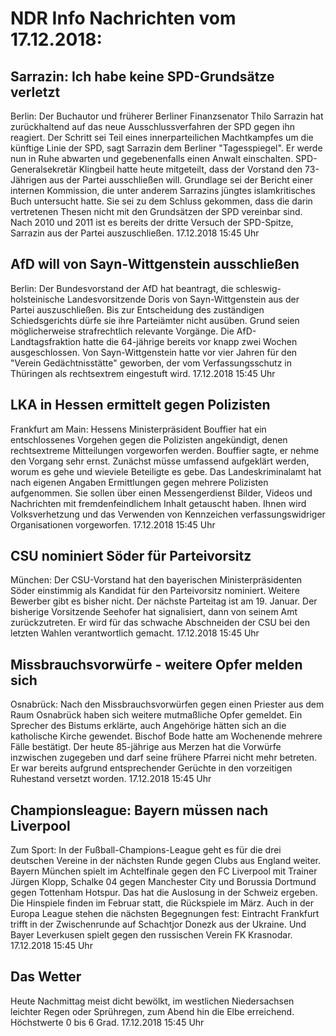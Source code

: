 # NDR Info Nachrichten vom 17.12.2018:


## Sarrazin: Ich habe keine SPD-Grundsätze verletzt
Berlin: Der Buchautor und früherer Berliner Finanzsenator Thilo Sarrazin hat zurückhaltend auf das neue Ausschlussverfahren der SPD gegen ihn reagiert. Der Schritt sei Teil eines innerparteilichen Machtkampfes um die künftige Linie der SPD, sagt Sarrazin dem Berliner "Tagesspiegel". Er werde nun in Ruhe abwarten und gegebenenfalls einen Anwalt einschalten. SPD-Generalsekretär Klingbeil hatte heute mitgeteilt, dass der Vorstand den 73-Jährigen aus der Partei ausschließen will. Grundlage sei der Bericht einer internen Kommission, die unter anderem Sarrazins jüngtes islamkritisches Buch untersucht hatte. Sie sei zu dem Schluss gekommen, dass die darin vertretenen Thesen nicht mit den Grundsätzen der SPD vereinbar sind. Nach 2010 und 2011 ist es bereits der dritte Versuch der SPD-Spitze, Sarrazin aus der Partei auszuschließen. 17.12.2018 15:45 Uhr 

## AfD will von Sayn-Wittgenstein ausschließen
Berlin: Der Bundesvorstand der AfD hat beantragt, die schleswig-holsteinische Landesvorsitzende  Doris von Sayn-Wittgenstein aus der Partei auszuschließen. Bis zur Entscheidung des zuständigen Schiedsgerichts dürfe sie ihre Parteiämter nicht ausüben. Grund seien möglicherweise strafrechtlich relevante Vorgänge. Die AfD-Landtagsfraktion hatte die 64-jährige bereits vor knapp zwei Wochen ausgeschlossen. Von Sayn-Wittgenstein hatte vor vier Jahren für den "Verein Gedächtnisstätte" geworben, der vom Verfassungsschutz in Thüringen als rechtsextrem eingestuft wird. 17.12.2018 15:45 Uhr 

## LKA in Hessen ermittelt gegen Polizisten
Frankfurt am Main: Hessens Ministerpräsident Bouffier hat ein entschlossenes Vorgehen gegen die Polizisten angekündigt, denen rechtsextreme Mitteilungen vorgeworfen werden. Bouffier sagte, er nehme den Vorgang sehr ernst. Zunächst müsse umfassend aufgeklärt werden, worum es gehe und wieviele Beteiligte es gebe. Das Landeskriminalamt hat nach eigenen Angaben Ermittlungen gegen mehrere Polizisten aufgenommen. Sie sollen über einen Messengerdienst Bilder, Videos und Nachrichten mit fremdenfeindlichem Inhalt getauscht haben. Ihnen wird Volksverhetzung und das Verwenden von Kennzeichen verfassungswidriger Organisationen vorgeworfen. 17.12.2018 15:45 Uhr 

## CSU nominiert Söder für Parteivorsitz
München: Der CSU-Vorstand hat den bayerischen Ministerpräsidenten Söder einstimmig als Kandidat für den Parteivorsitz nominiert. Weitere Bewerber gibt es bisher nicht. Der nächste Parteitag ist am 19. Januar. Der bisherige Vorsitzende Seehofer hat signalisiert, dann von seinem Amt zurückzutreten. Er wird für das schwache Abschneiden der CSU bei den letzten Wahlen verantwortlich gemacht. 17.12.2018 15:45 Uhr 

## Missbrauchsvorwürfe - weitere Opfer melden sich
Osnabrück:	Nach den Missbrauchsvorwürfen gegen einen Priester aus dem Raum  Osnabrück haben  sich weitere mutmaßliche Opfer gemeldet. Ein Sprecher des Bistums erklärte, auch Angehörige hätten sich an die katholische Kirche gewendet. Bischof Bode hatte am Wochenende mehrere Fälle bestätigt. Der heute 85-jährige aus Merzen hat die Vorwürfe inzwischen zugegeben und darf seine frühere Pfarrei nicht mehr betreten. Er war bereits aufgrund entsprechender Gerüchte in den vorzeitigen Ruhestand versetzt worden. 17.12.2018 15:45 Uhr 

## Championsleague: Bayern müssen nach Liverpool
Zum Sport: In der Fußball-Champions-League geht es für die drei deutschen Vereine in der nächsten Runde gegen Clubs aus England weiter. Bayern München spielt im Achtelfinale gegen den FC Liverpool mit Trainer Jürgen Klopp, Schalke 04 gegen Manchester City und Borussia Dortmund gegen Tottenham Hotspur. Das hat die Auslosung in der Schweiz ergeben. Die Hinspiele finden im Februar statt, die Rückspiele im März. Auch in der Europa League stehen die nächsten Begegnungen fest: Eintracht Frankfurt trifft in der Zwischenrunde auf Schachtjor Donezk aus der Ukraine. Und Bayer Leverkusen spielt gegen den russischen Verein FK Krasnodar. 17.12.2018 15:45 Uhr 

## Das Wetter
Heute Nachmittag meist dicht bewölkt, im westlichen Niedersachsen leichter Regen oder Sprühregen, zum Abend hin die Elbe erreichend. Höchstwerte 0 bis 6 Grad. 17.12.2018 15:45 Uhr 

